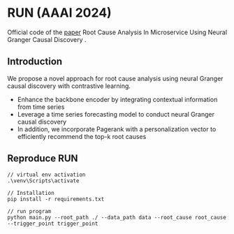 # RUN (AAAI 2024)

Official code of the [paper](https://arxiv.org/abs/2402.01140) Root Cause Analysis In Microservice Using Neural Granger Causal Discovery .

## Introduction

We propose a novel approach for root cause analysis using neural Granger causal discovery with contrastive learning.

* Enhance the backbone encoder by integrating contextual information from time series
* Leverage a time series forecasting model to conduct neural Granger causal discovery
* In addition, we incorporate Pagerank with a personalization vector to efficiently recommend the top-k root causes

## Reproduce RUN

```
// virtual env activation
.\venv\Scripts\activate

// Installation
pip install -r requirements.txt

// run program
python main.py --root_path ./ --data_path data --root_cause root_cause --trigger_point trigger_point
```
